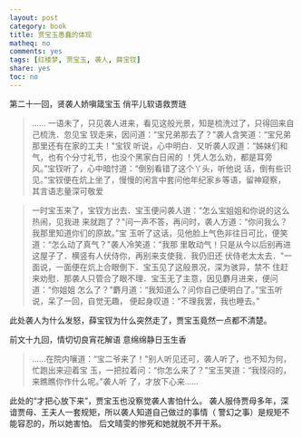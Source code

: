 ```yaml
---
layout: post
category: book
title: 贾宝玉愚蠢的体现
matheq: no
comments: yes
tags: [红楼梦, 贾宝玉, 袭人, 薛宝钗]
share: yes
toc: no
---
```

第二十一回，贤袭人娇嗔箴宝玉 俏平儿软语救贾琏

> …… 一语未了，只见袭人进来，看见这般光景，知是梳洗过了，只得回来自己梳洗．忽见宝
> 钗走来，因问道：“宝兄弟那去了？"袭人含笑道：“宝兄弟那里还有在家的工夫！"宝钗
> 听说，心中明白．又听袭人叹道：“姊妹们和气，也有个分寸礼节，也没个黑家白日闹的
> ！凭人怎么劝，都是耳旁风。”宝钗听了，心中暗忖道：“倒别看错了这个丫头，听他说
> 话，倒有些识见。”宝钗便在炕上坐了，慢慢的闲言中套问他年纪家乡等语，留神窥察，
> 其言语志量深可敬爱

> 一时宝玉来了，宝钗方出去．宝玉便问袭人道：“怎么宝姐姐和你说的这么热闹，见我进
> 来就跑了？"问一声不答，再问时，袭人方道：“你问我么？我那里知道你们的原故。”宝
> 玉听了这话，见他脸上气色非往日可比，便笑道：“怎么动了真气？"袭人冷笑道：“我那
> 里敢动气！只是从今以后别再进这屋子了．横竖有人伏侍你，再别来支使我．我仍旧还
> 伏侍老太太去．"一面说，一面便在炕上合眼倒下．宝玉见了这般景况，深为骇异，禁不
> 住赶来劝慰．那袭人只管合了眼不理．宝玉无了主意，因见麝月进来，便问道：“你姐姐
> 怎么了？"麝月道：“我知道么？问你自己便明白了。”宝玉听说，呆了一回，自觉无趣，
> 便起身叹道：“不理我罢，我也睡去。”

此处袭人为什么发怒，薛宝钗为什么突然走了，贾宝玉竟然一点都不清楚。

前文十九回，情切切良宵花解语 意绵绵静日玉生香

> ……在院内嚷道：“宝二爷来了！"别人听见还可，袭人听了，也不知为何，忙跑出来迎着宝
> 玉，一把拉着问：“你怎么来了？"宝玉笑道：“我怪闷的，来瞧瞧你作什么呢。”袭人听
> 了，才放下心来……

此处的“才把心放下来”，贾宝玉也没察觉袭人害怕什么。
袭人服侍贾母多年，深谙贾母、王夫人一套规矩，所以袭人知道自己做过的事情（
警幻之事）是规矩不能容忍的，所以她害怕。
后文晴雯的惨死和她就脱不开干系。
